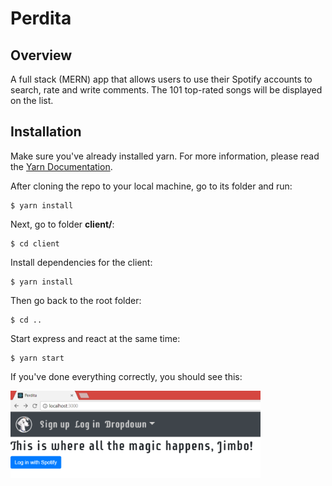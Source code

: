 # Perdita

## Overview
A full stack (MERN) app that allows users to use their Spotify accounts to search, rate and write comments. The 101 top-rated songs will be displayed on the list.

## Installation
Make sure you've already installed yarn. For more information, please read the [Yarn Documentation](https://yarnpkg.com/lang/en/docs/install/).

After cloning the repo to your local machine, go to its folder and run:
```
$ yarn install
```
Next, go to folder **client/**:
```
$ cd client
```
Install dependencies for the client:
```
$ yarn install
```
Then go back to the root folder:
```
$ cd ..
```
Start express and react at the same time:
```
$ yarn start
```
If you've done everything correctly, you should see this:

<img src="https://github.com/jimboneely/perdita-spotify/blob/master/client/src/github-photos/perdita1.png" width="400"/>